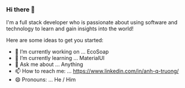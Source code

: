### Hi there 👋

I'm a full stack developer who is passionate about using software and technology to learn and gain insights into the world!

Here are some ideas to get you started:

- 🔭 I’m currently working on ... EcoSoap 
- 🌱 I’m currently learning ... MaterialUI
- 💬 Ask me about ... Anything
- 📫 How to reach me: ... https://www.linkedin.com/in/anh-q-truong/
- 😄 Pronouns: ... He / Him

